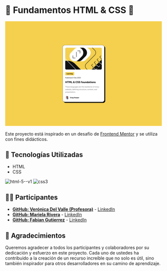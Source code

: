 # 🌟 Fundamentos HTML & CSS 🍳

![Link de Redes Sociales](./assets/images/design/desktop-design.jpg)

Este proyecto está inspirado en un desafío de [Frontend Mentor](https://www.frontendmentor.io/) y se utiliza con fines didácticos.

## 🚀 Tecnologías Utilizadas

- HTML
- CSS

![html-5--v1](https://github.com/veronicadelvalle/carrusel-slider/assets/139937653/4d1c653a-1d4b-4f07-9479-d4e03fbffd86) 
![css3](https://github.com/veronicadelvalle/carrusel-slider/assets/139937653/687eab3e-adf9-4916-a6e3-916a73059d9b) 

## 👩‍💻 Participantes

- **[GitHub: Verónica Del Valle (Profesora)](https://github.com/veronicadelvalle)** - [LinkedIn](https://www.linkedin.com/in/usuario1/)
- **[GitHub: Mariela Rivera](https://github.com/marie2025)** - [LinkedIn](github.com/marie2025)
- **[GitHub: Fabian Gutierrez](https://github.com/FabianGuty)** - [LinkedIn](https://www.linkedin.com/in/fabian-gutierrez-213a94313/)

## 🥳 Agradecimientos

Queremos agradecer a todos los participantes y colaboradores por su dedicación y esfuerzo en este proyecto. Cada uno de ustedes ha contribuido a la creación de un recurso increíble que no solo es útil, sino también inspirador para otros desarrolladores en su camino de aprendizaje.
